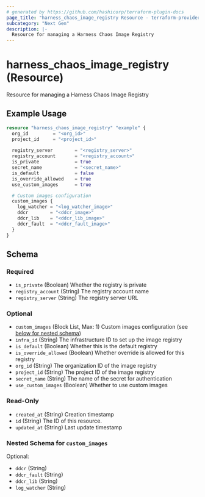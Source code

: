 ```yaml
---
# generated by https://github.com/hashicorp/terraform-plugin-docs
page_title: "harness_chaos_image_registry Resource - terraform-provider-harness"
subcategory: "Next Gen"
description: |-
  Resource for managing a Harness Chaos Image Registry
---
```


# harness_chaos_image_registry (Resource)

Resource for managing a Harness Chaos Image Registry

## Example Usage

```terraform
resource "harness_chaos_image_registry" "example" {
  org_id         = "<org_id>"
  project_id     = "<project_id>"
  
  registry_server        = "<registry_server>"
  registry_account       = "<registry_account>"
  is_private             = true
  secret_name            = "<secret_name>"
  is_default             = false
  is_override_allowed    = true
  use_custom_images      = true

  # Custom images configuration
  custom_images {
    log_watcher = "<log_watcher_image>"
    ddcr        = "<ddcr_image>"
    ddcr_lib    = "<ddcr_lib_image>"
    ddcr_fault  = "<ddcr_fault_image>"
  }
}
```

<!-- schema generated by tfplugindocs -->
## Schema

### Required

- `is_private` (Boolean) Whether the registry is private
- `registry_account` (String) The registry account name
- `registry_server` (String) The registry server URL

### Optional

- `custom_images` (Block List, Max: 1) Custom images configuration (see [below for nested schema](#nestedblock--custom_images))
- `infra_id` (String) The infrastructure ID to set up the image registry
- `is_default` (Boolean) Whether this is the default registry
- `is_override_allowed` (Boolean) Whether override is allowed for this registry
- `org_id` (String) The organization ID of the image registry
- `project_id` (String) The project ID of the image registry
- `secret_name` (String) The name of the secret for authentication
- `use_custom_images` (Boolean) Whether to use custom images

### Read-Only

- `created_at` (String) Creation timestamp
- `id` (String) The ID of this resource.
- `updated_at` (String) Last update timestamp

<a id="nestedblock--custom_images"></a>
### Nested Schema for `custom_images`

Optional:

- `ddcr` (String)
- `ddcr_fault` (String)
- `ddcr_lib` (String)
- `log_watcher` (String)
